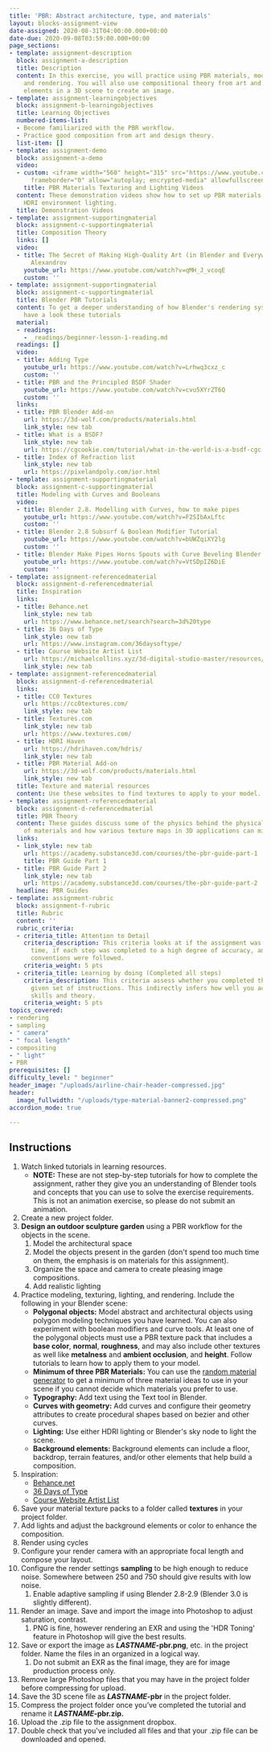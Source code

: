 ```yaml
---
title: 'PBR: Abstract architecture, type, and materials'
layout: blocks-assignment-view
date-assigned: 2020-08-31T04:00:00.000+00:00
date-due: 2020-09-08T03:59:00.000+00:00
page_sections:
- template: assignment-description
  block: assignment-a-description
  title: Description
  content: In this exercise, you will practice using PBR materials, modeling, lighting,
    and rendering. You will also use compositional theory from art and design to organize
    elements in a 3D scene to create an image.
- template: assignment-learningobjectives
  block: assignment-b-learningobjectives
  title: Learning Objectives
  numbered-items-list:
  - Become familiarized with the PBR workflow.
  - Practice good composition from art and design theory.
  list-item: []
- template: assignment-demo
  block: assignment-a-demo
  video:
  - custom: <iframe width="560" height="315" src="https://www.youtube.com/embed/videoseries?list=PL-V2nChTadrVzwK_273DPBW9SzcZpxu77"
      frameborder="0" allow="autoplay; encrypted-media" allowfullscreen></iframe>
    title: PBR Materials Texturing and Lighting Videos
  content: These demonstration videos show how to set up PBR materials and realistic
    HDRI environment lighting.
  title: Demonstration Videos
- template: assignment-supportingmaterial
  block: assignment-c-supportingmaterial
  title: Composition Theory
  links: []
  video:
  - title: The Secret of Making High-Quality Art (in Blender and Everywhere) by Gleb
      Alexandrov
    youtube_url: https://www.youtube.com/watch?v=qMH_J_vcoqE
    custom: ''
- template: assignment-supportingmaterial
  block: assignment-c-supportingmaterial
  title: Blender PBR Tutorials
  content: To get a deeper understanding of how Blender's rendering system works,
    have a look these tutorials
  material:
  - readings:
    - _readings/beginner-lesson-1-reading.md
  readings: []
  video:
  - title: Adding Type
    youtube_url: https://www.youtube.com/watch?v=Lrhwq3cxz_c
    custom: ''
  - title: PBR and the Principled BSDF Shader
    youtube_url: https://www.youtube.com/watch?v=cvu5XYrZT6Q
    custom: ''
  links:
  - title: PBR Blender Add-on
    url: https://3d-wolf.com/products/materials.html
    link_style: new tab
  - title: What is a BSDF?
    link_style: new tab
    url: https://cgcookie.com/tutorial/what-in-the-world-is-a-bsdf-cgc-weekly-16
  - title: Index of Refraction list
    link_style: new tab
    url: https://pixelandpoly.com/ior.html
- template: assignment-supportingmaterial
  block: assignment-c-supportingmaterial
  title: Modeling with Curves and Booleans
  video:
  - title: Blender 2.8. Modelling with Curves, how to make pipes
    youtube_url: https://www.youtube.com/watch?v=F2SIbAxLftc
    custom: ''
  - title: Blender 2.8 Subsurf & Boolean Modifier Tutorial
    youtube_url: https://www.youtube.com/watch?v=bUWZqiXY2lg
    custom: ''
  - title: Blender Make Pipes Horns Spouts with Curve Beveling Blender 2.8
    youtube_url: https://www.youtube.com/watch?v=VtSDpIZ6DiE
    custom: ''
- template: assignment-referencedmaterial
  block: assignment-d-referencedmaterial
  title: Inspiration
  links:
  - title: Behance.net
    link_style: new tab
    url: https://www.behance.net/search?search=3d%20type
  - title: 36 Days of Type
    link_style: new tab
    url: https://www.instagram.com/36daysoftype/
  - title: Course Website Artist List
    url: https://michaelcollins.xyz/3d-digital-studio-master/resources/inspiration/
    link_style: new tab
- template: assignment-referencedmaterial
  block: assignment-d-referencedmaterial
  links:
  - title: CC0 Textures
    url: https://cc0textures.com/
    link_style: new tab
  - title: Textures.com
    link_style: new tab
    url: https://www.textures.com/
  - title: HDRI Haven
    url: https://hdrihaven.com/hdris/
    link_style: new tab
  - title: PBR Material Add-on
    url: https://3d-wolf.com/products/materials.html
    link_style: new tab
  title: Texture and material resources
  content: Use these websites to find textures to apply to your model.
- template: assignment-referencedmaterial
  block: assignment-d-referencedmaterial
  title: PBR Theory
  content: These guides discuss some of the physics behind the physical properties
    of materials and how various texture maps in 3D applications can mimic these properties.
  links:
  - link_style: new tab
    url: https://academy.substance3d.com/courses/the-pbr-guide-part-1
    title: PBR Guide Part 1
  - title: PBR Guide Part 2
    link_style: new tab
    url: https://academy.substance3d.com/courses/the-pbr-guide-part-2
  headline: PBR Guides
- template: assignment-rubric
  block: assignment-f-rubric
  title: Rubric
  content: ''
  rubric_criteria:
  - criteria_title: Attention to Detail
    criteria_description: This criteria looks at if the assignment was submitted on
      time, if each step was completed to a high degree of accuracy, and if file naming
      conventions were followed.
    criteria_weight: 5 pts
  - criteria_title: Learning by doing (Completed all steps)
    criteria_description: This criteria assess whether you completed the assignment's
      given set of instructions. This indirectly infers how well you acquired foundational
      skills and theory.
    criteria_weight: 5 pts
topics_covered:
- rendering
- sampling
- " camera"
- " focal length"
- compositing
- " light"
- PBR
prerequisites: []
difficulty_level: " beginner"
header_image: "/uploads/airline-chair-header-compressed.jpg"
header:
  image_fullwidth: "/uploads/type-material-banner2-compressed.png"
accordion_mode: true

---
```

## Instructions

 1. Watch linked tutorials in learning resources.
    * **NOTE:** These are not step-by-step tutorials for how to complete the assignment, rather they give you an understanding of Blender tools and concepts that you can use to solve the exercise requirements. This is not an animation exercise, so please do not submit an animation.
 2. Create a new project folder.
 3. **Design an outdoor sculpture garden** using a PBR workflow for the objects in the scene.
    1. Model the architectural space
    2. Model the objects present in the garden (don't spend too much time on them, the emphasis is on materials for this assignment).
    3. Organize the space and camera to create pleasing image compositions.
    4. Add realistic lighting
 4. Practice modeling, texturing, lighting, and rendering. Include the following in your Blender scene:
    * **Polygonal objects:** Model abstract and architectural objects using polygon modeling techniques you have learned. You can also experiment with boolean modifiers and curve tools. At least one of the polygonal objects must use a PBR texture pack that includes a **base color**, **normal**, **roughness**, and may also include other textures as well like **metalness** and **ambient occlusion**, and **height**. Follow tutorials to learn how to apply them to your model.
    * **Minimum of three PBR Materials:** You can use the [random material generator](https://perchance.org/building-material) to get a minimum of three material ideas to use in your scene if you cannot decide which materials you prefer to use.
    * **Typography:** Add text using the Text tool in Blender.
    * **Curves with geometry:** Add curves and configure their geometry attributes to create procedural shapes based on bezier and other curves.
    * **Lighting:** Use either HDRI lighting or Blender's sky node to light the scene.
    * **Background elements:** Background elements can include a floor, backdrop, terrain features, and/or other elements that help build a composition.
 5. Inspiration:
    * [Behance.net](https://www.behance.net/search?search=3d%20type)
    * [36 Days of Type](https://www.instagram.com/36daysoftype/)
    * [Course Website Artist List](https://michaelcollins.xyz/3d-digital-studio-master/resources/inspiration/)
 6. Save your material texture packs to a folder called **textures** in your project folder.
 7. Add lights and adjust the background elements or color to enhance the composition.
 8. Render using cycles
 9. Configure your render camera with an appropriate focal length and compose your layout.
10. Configure the render settings **sampling** to be high enough to reduce noise. Somewhere between 250 and 750 should give results with low noise.
    1. Enable adaptive sampling if using Blender 2.8-2.9 (Blender 3.0 is slightly different).
11. Render an image. Save and import the image into Photoshop to adjust saturation, contrast.
    1. PNG is fine, however rendering an EXR and using the 'HDR Toning' feature in Photoshop will give the best results.
12. Save or export the image as **_LASTNAME_-pbr.png**, etc. in the project folder. Name the files in an organized in a logical way.
    1. Do not submit an EXR as the final image, they are for image production process only.
13. Remove large Photoshop files that you may have in the project folder before compressing for upload.
14. Save the 3D scene file as **_LASTNAME_-pbr** in the project folder.
15. Compress the project folder once you’ve completed the tutorial and rename it **_LASTNAME_-pbr.zip.**
16. Upload the .zip file to the assignment dropbox.
17. Double check that you've included all files and that your .zip file can be downloaded and opened.